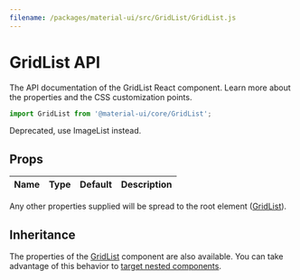 ```yaml
---
filename: /packages/material-ui/src/GridList/GridList.js
---
```


<!--- This documentation is automatically generated, do not try to edit it. -->

# GridList API

<p class="description">The API documentation of the GridList React component. Learn more about the properties and the CSS customization points.</p>

```js
import GridList from '@material-ui/core/GridList';
```

Deprecated, use ImageList instead.

## Props

| Name | Type | Default | Description |
|:-----|:-----|:--------|:------------|

Any other properties supplied will be spread to the root element ([GridList](/api/grid-list/)).

## Inheritance

The properties of the [GridList](/api/grid-list/) component are also available.
You can take advantage of this behavior to [target nested components](/guides/api/#spread).

